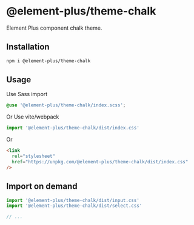 # @element-plus/theme-chalk

Element Plus component chalk theme.

## Installation

```bash
npm i @element-plus/theme-chalk
```

## Usage

Use Sass import

```css
@use '@element-plus/theme-chalk/index.scss';
```

Or Use vite/webpack

```javascript
import '@element-plus/theme-chalk/dist/index.css'
```

Or

```html
<link
  rel="stylesheet"
  href="https://unpkg.com/@element-plus/theme-chalk/dist/index.css"
/>
```

## Import on demand

```javascript
import '@element-plus/theme-chalk/dist/input.css'
import '@element-plus/theme-chalk/dist/select.css'

// ...
```
